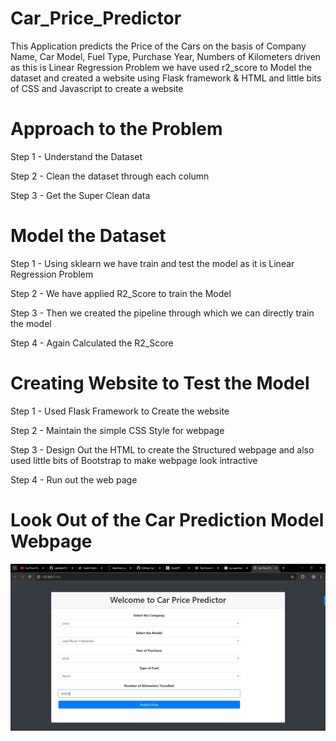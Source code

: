 # Car_Price_Predictor

This Application predicts the Price of the Cars on the basis of Company Name, Car Model, Fuel Type, Purchase Year, Numbers of Kilometers driven as this is Linear Regression Problem we have used r2_score to Model the dataset and created a website using Flask framework & HTML and little bits of CSS and Javascript to create a website

# Approach to the Problem

Step 1 - Understand the Dataset

Step 2 - Clean the dataset through each column

Step 3 - Get the Super Clean data

# Model the Dataset 

Step 1 - Using sklearn we have train and test the model as it is Linear Regression Problem

Step 2 - We have applied R2_Score to train the Model

Step 3 - Then we created the pipeline through which we can directly train the model

Step 4 - Again Calculated the R2_Score

# Creating Website to Test the Model

Step 1 - Used Flask Framework to Create the website

Step 2 - Maintain the simple CSS Style for webpage

Step 3 - Design Out the HTML to create the Structured webpage and also used little bits of Bootstrap to make webpage look intractive

Step 4 - Run out the web page

# Look Out of the Car Prediction Model Webpage

![Alt text](https://github.com/Aditya02012004/Car_Price_Predictor/blob/main/Screenshot%202024-08-15%20002134.png?raw=true)



